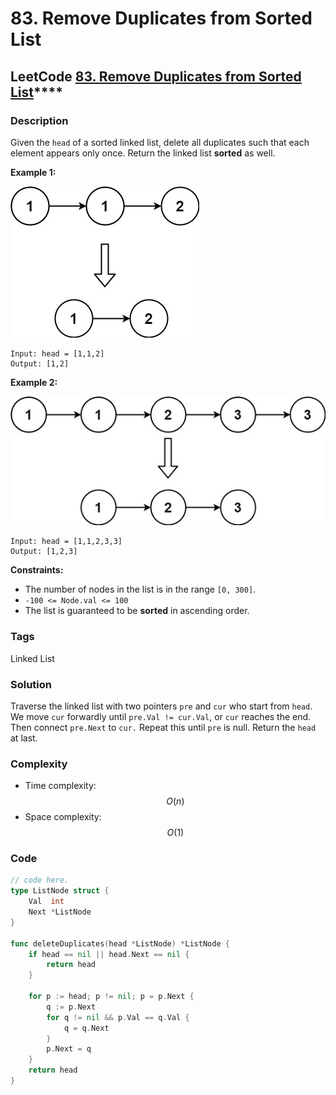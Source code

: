 # 83. Remove Duplicates from Sorted List

## LeetCode [**83. Remove Duplicates from Sorted List**](https://leetcode-cn.com/problems/remove-duplicates-from-sorted-list/)\*\*\*\*

### Description

Given the `head` of a sorted linked list, delete all duplicates such that each element appears only once. Return the linked list **sorted** as well.

**Example 1:**

![](../.gitbook/assets/image%20%281%29.png)

```text
Input: head = [1,1,2]
Output: [1,2]
```

**Example 2:**

![](../.gitbook/assets/image%20%282%29.png)

```text
Input: head = [1,1,2,3,3]
Output: [1,2,3]
```

**Constraints:**

* The number of nodes in the list is in the range `[0, 300]`. 
* `-100 <= Node.val <= 100`
* The list is guaranteed to be **sorted** in ascending order.

### Tags

Linked List

### Solution

Traverse the linked list with two pointers `pre` and `cur` who start from `head`. We move `cur` forwardly until `pre.Val != cur.Val`, or `cur` reaches the end. Then connect `pre.Next` to `cur.` Repeat this until `pre` is null. Return the `head` at last.

### Complexity

* Time complexity: $$O(n)$$
* Space complexity: $$O(1)$$

### Code

```go
// code here.
type ListNode struct {
	Val  int
	Next *ListNode
}

func deleteDuplicates(head *ListNode) *ListNode {
	if head == nil || head.Next == nil {
		return head
	}

	for p := head; p != nil; p = p.Next {
		q := p.Next
		for q != nil && p.Val == q.Val {
			q = q.Next
		}
		p.Next = q
	}
	return head
}
```

